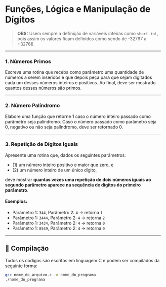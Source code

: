# Funções, Lógica e Manipulação de Dígitos

> **OBS:** Usem sempre a definição de variáveis inteiras como `short int`, pois assim os valores ficam definidos como sendo de -32767 a +32768.

---

### 1. Números Primos

Escreva uma rotina que receba como parâmetro uma quantidade de números a serem inseridos e que depois peça para que sejam digitados cada um desses números inteiros e positivos. Ao final, deve ser mostrado quantos desses números são primos.

---

### 2. Número Palíndromo

Elabore uma função que retorne 1 caso o número inteiro passado como parâmetro seja palíndromo. Caso o número passado como parâmetro seja 0, negativo ou não seja palíndromo, deve ser retornado 0.

---

### 3. Repetição de Dígitos Iguais

Apresente uma rotina que, dados os seguintes parâmetros:
- (1) um número inteiro positivo e maior que zero, e  
- (2) um número inteiro de um único dígito,  

deve mostrar **quantas vezes uma repetição de dois números iguais ao segundo parâmetro aparece na sequência de dígitos do primeiro parâmetro**.

#### Exemplos:
- Parâmetro 1: `344`, Parâmetro 2: `4` → retorna `1`
- Parâmetro 1: `3444`, Parâmetro 2: `4` → retorna `2`
- Parâmetro 1: `3434`, Parâmetro 2: `4` → retorna `0`
- Parâmetro 1: `8549`, Parâmetro 2: `4` → retorna `0`

---

## 🔧 Compilação

Todos os códigos são escritos em linguagem C e podem ser compilados da seguinte forma:

```bash
gcc nome_do_arquivo.c -o nome_do_programa
./nome_do_programa
